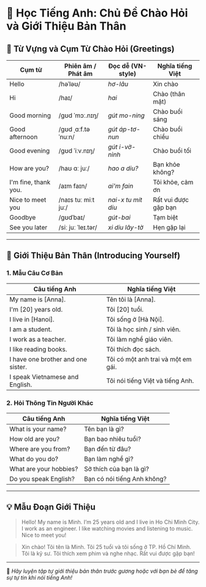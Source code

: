 
# 👋 Học Tiếng Anh: Chủ Đề Chào Hỏi và Giới Thiệu Bản Thân

## 👋 Từ Vựng và Cụm Từ Chào Hỏi (Greetings)

| Cụm từ               | Phiên âm / Phát âm  | Đọc dễ (VN-style) | Nghĩa tiếng Việt        |
|----------------------|---------------------|-------------------|--------------------------|
| Hello                | /həˈləʊ/            | *hơ-lâu*          | Xin chào                 |
| Hi                   | /haɪ/               | *hai*             | Chào (thân mật)          |
| Good morning         | /ɡʊd ˈmɔː.nɪŋ/      | *gút mo-ning*     | Chào buổi sáng           |
| Good afternoon       | /ɡʊd ˌɑːf.təˈnuːn/  | *gút áp-tơ-nun*   | Chào buổi chiều          |
| Good evening         | /ɡʊd ˈiːv.nɪŋ/      | *gút i-vờ-nình*   | Chào buổi tối            |
| How are you?         | /haʊ ɑː juː/         | *hao a diu?*      | Bạn khỏe không?          |
| I'm fine, thank you. | /aɪm faɪn/           | *ai'm fain*       | Tôi khỏe, cảm ơn         |
| Nice to meet you     | /naɪs tuː miːt juː/  | *nai-x tu mít diu*| Rất vui được gặp bạn     |
| Goodbye              | /ɡʊdˈbaɪ/            | *gút-bai*         | Tạm biệt                 |
| See you later        | /siː juː ˈleɪ.tər/   | *xi diu lây-tờ*   | Hẹn gặp lại              |

---

## 🙋 Giới Thiệu Bản Thân (Introducing Yourself)

### 1. Mẫu Câu Cơ Bản

| Câu tiếng Anh                        | Nghĩa tiếng Việt                  |
|-------------------------------------|----------------------------------|
| My name is [Anna].                  | Tên tôi là [Anna].               |
| I'm [20] years old.                 | Tôi [20] tuổi.                   |
| I live in [Hanoi].                 | Tôi sống ở [Hà Nội].             |
| I am a student.                     | Tôi là học sinh / sinh viên.     |
| I work as a teacher.                | Tôi làm nghề giáo viên.          |
| I like reading books.               | Tôi thích đọc sách.              |
| I have one brother and one sister. | Tôi có một anh trai và một em gái.|
| I speak Vietnamese and English.     | Tôi nói tiếng Việt và tiếng Anh. |

### 2. Hỏi Thông Tin Người Khác

| Câu tiếng Anh               | Nghĩa tiếng Việt              |
|----------------------------|------------------------------|
| What is your name?         | Tên bạn là gì?               |
| How old are you?           | Bạn bao nhiêu tuổi?          |
| Where are you from?        | Bạn đến từ đâu?              |
| What do you do?            | Bạn làm nghề gì?             |
| What are your hobbies?     | Sở thích của bạn là gì?      |
| Do you speak English?      | Bạn có nói tiếng Anh không?  |

---

## 💡 Mẫu Đoạn Giới Thiệu

> Hello! My name is Minh. I’m 25 years old and I live in Ho Chi Minh City. I work as an engineer. I like watching movies and listening to music. Nice to meet you!

> Xin chào! Tôi tên là Minh. Tôi 25 tuổi và tôi sống ở TP. Hồ Chí Minh. Tôi là kỹ sư. Tôi thích xem phim và nghe nhạc. Rất vui được gặp bạn!

---

🎯 *Hãy luyện tập tự giới thiệu bản thân trước gương hoặc với bạn bè để tăng sự tự tin khi nói tiếng Anh!*
